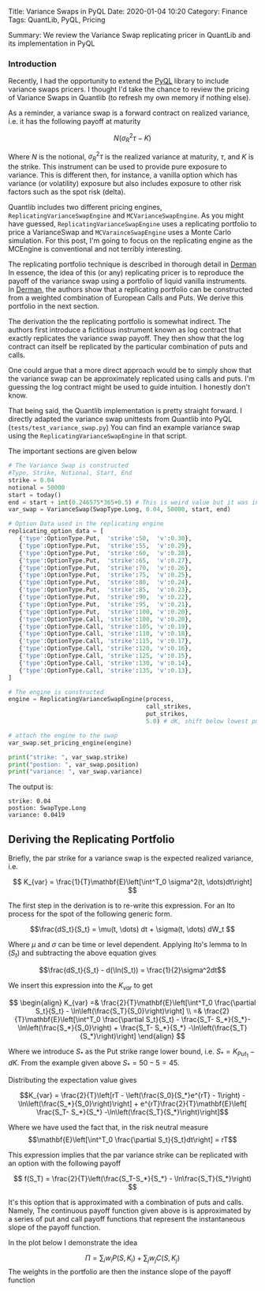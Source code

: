 Title: Variance Swaps in PyQL
Date: 2020-01-04 10:20
Category: Finance
Tags: QuantLib, PyQL, Pricing

Summary: We review the Variance Swap replicating pricer in QuantLib and its implementation in PyQL

### Introduction

Recently, I had the opportunity to extend the [PyQL](https://github.com/enthought/pyql) library to include variance swaps pricers.  I thought I'd take the chance to review the pricing of Variance Swaps in Quantlib (to refresh my own memory if nothing else).

As a reminder, a variance swap is a forward contract on realized variance, i.e.
it has the following payoff at maturity

$$ N(\sigma_R^2{\tau} - K) $$

Where $N$ is the notional, $\sigma_R^2{\tau}$ is the realized variance at maturity,
$\tau$, and $K$ is the strike. This instrument can be used to provide pure exposure to variance.  This is different then, for instance, a vanilla option which has variance (or volatility) exposure but also includes exposure to other risk factors such as the spot risk (delta).  

Quantlib includes two different pricing engines, ``ReplicatingVarianceSwapEngine``
and ``MCVarianceSwapEngine``.  As you might have guessed, ``ReplicatingVarianceSwapEngine``
uses a replicating portfolio to price a VarianceSwap and ``MCVarainceSwapEngine``
uses a Monte Carlo simulation. For this post, I'm going to focus on the
replicating engine as the MCEngine is conventional and not terribly interesting.

The replicating portfolio technique is described in thorough detail in [Derman](https://www.semanticscholar.org/paper/More-than-You-ever-Wanted-to-Know-about-Volatility-Demeterfi-Derman/3d9cfbe5ff32fd805f79c85b1e48fa9ac84e9128)
In essence, the idea of this (or any) replicating pricer is to reproduce the
payoff of the variance swap using a portfolio of liquid vanilla instruments.  
In [Derman](https://www.semanticscholar.org/paper/More-than-You-ever-Wanted-to-Know-about-Volatility-Demeterfi-Derman/3d9cfbe5ff32fd805f79c85b1e48fa9ac84e9128), the authors show that a replicating portfolio can be constructed from
a weighted combination of European Calls and Puts.  We derive this
portfolio in the next section.

The derivation the the replicating portfolio is somewhat indirect.  The authors
first introduce a fictitious instrument known as log contract that
exactly replicates the variance swap payoff.  They then show that the log
contract can itself be replicated by the particular combination of puts and calls.  

One could argue that a more direct approach would be to simply show that the variance swap can be approximately replicated using calls and puts.  I'm guessing the log contract might be used to guide intuition.  I honestly don't know.

That being said, the Quantlib implementation is pretty straight forward.
I directly adapted the variance swap unittests from Quantlib into PyQL
(``tests/test_variance_swap.py``)  You can find an example variance swap using
the ``ReplicatingVarianceSwapEngine`` in that script.

The important sections are given below

```python
# The Variance Swap is constructed
#Type, Strike, Notional, Start, End
strike = 0.04
notional = 50000
start = today()
end = start + int(0.246575*365+0.5) # This is weird value but it was in the Quantlib unittest
var_swap = VarianceSwap(SwapType.Long, 0.04, 50000, start, end)

# Option Data used in the replicating engine
replicating_option_data = [
   {'type':OptionType.Put,  'strike':50,  'v':0.30},
   {'type':OptionType.Put,  'strike':55,  'v':0.29},
   {'type':OptionType.Put,  'strike':60,  'v':0.28},
   {'type':OptionType.Put,  'strike':65,  'v':0.27},
   {'type':OptionType.Put,  'strike':70,  'v':0.26},
   {'type':OptionType.Put,  'strike':75,  'v':0.25},
   {'type':OptionType.Put,  'strike':80,  'v':0.24},
   {'type':OptionType.Put,  'strike':85,  'v':0.23},
   {'type':OptionType.Put,  'strike':90,  'v':0.22},
   {'type':OptionType.Put,  'strike':95,  'v':0.21},
   {'type':OptionType.Put,  'strike':100, 'v':0.20},
   {'type':OptionType.Call, 'strike':100, 'v':0.20},
   {'type':OptionType.Call, 'strike':105, 'v':0.19},
   {'type':OptionType.Call, 'strike':110, 'v':0.18},
   {'type':OptionType.Call, 'strike':115, 'v':0.17},
   {'type':OptionType.Call, 'strike':120, 'v':0.16},
   {'type':OptionType.Call, 'strike':125, 'v':0.15},
   {'type':OptionType.Call, 'strike':130, 'v':0.14},
   {'type':OptionType.Call, 'strike':135, 'v':0.13},
]

# The engine is constructed
engine = ReplicatingVarianceSwapEngine(process,
                                       call_strikes,
                                       put_strikes,
                                       5.0) # dK, shift below lowest put strike

# attach the engine to the swap
var_swap.set_pricing_engine(engine)

print("strike: ", var_swap.strike)
print("postion: ", var_swap.position)
print("variance: ", var_swap.variance)

```
The output is:
```
strike: 0.04
postion: SwapType.Long
variance: 0.0419
```
## Deriving the Replicating Portfolio

Briefly, the par strike for a variance swap is the expected realized variance, i.e.

$$ K_{var} = \frac{1}{T}\mathbf{E}\left[\int^T_0 \sigma^2(t, \dots)dt\right] $$

The first step in the derivation is to re-write this expression.  For an Ito process for the spot of the following generic form.

$$\frac{dS_t}{S_t} = \mu(t, \dots) dt + \sigma(t, \dots) dW_t $$

Where $\mu$ and $\sigma$ can be time or level dependent. Applying Ito's lemma to $\ln(S_t)$ and subtracting the above equation gives

$$\frac{dS_t}{S_t} - d(\ln(S_t)) = \frac{1}{2}\sigma^2dt$$

We insert this expression into the $K_{var}$ to get

<!--$$ K_{var} = \frac{2}{T}\left[rT - \left(\frac{S_T}{S_*}\exp^{rT} -1) -\log\frac{S_*}{S_0} \right) \right]$$-->

$$
\begin{align}
K_{var} =& \frac{2}{T}\mathbf{E}\left[\int^T_0 \frac{\partial S_t}{S_t} - \ln\left(\frac{S_T}{S_0}\right)\right] \\
        =& \frac{2}{T}\mathbf{E}\left[\int^T_0 \frac{\partial S_t}{S_t} - \frac{S_T- S_*}{S_*}- \ln\left(\frac{S_*}{S_0}\right) + \frac{S_T- S_*}{S_*} -\ln\left(\frac{S_T}{S_*}\right)\right]
\end{align}
$$

Where we introduce $S_*$ as the Put strike range lower bound, i.e. $S_*  = K_{Put_1} - dK$. From the example given above $S_*  = 50 - 5 = 45$.  

Distributing the expectation value gives

$$K_{var} = \frac{2}{T}\left[rT - \left(\frac{S_0}{S_*}e^{rT} - 1\right) - \ln\left(\frac{S_*}{S_0}\right)\right] + e^{rT}\frac{2}{T}\mathbf{E}\left[ \frac{S_T- S_*}{S_*} -\ln\left(\frac{S_T}{S_*}\right)\right]$$

Where we have used the fact that, in the risk neutral measure
$$\mathbf{E}\left[\int^T_0 \frac{\partial S_t}{S_t}dt\right] = rT$$

This expression implies that the par variance strike can be replicated with an option with the following payoff

$$ f(S_T) = \frac{2}{T}\left(\frac{S_T-S_*}{S_*} - \ln\frac{S_T}{S_*}\right) $$

It's this option that is approximated with a combination of puts and calls.  
Namely, The continuous payoff function given above is is approximated by a series of
put and call payoff functions that represent the instantaneous slope of the payoff function.

In the plot below I demonstrate the idea

$$ \Pi = \sum_i w_iP(S,K_i) + \sum_j w_jC(S,K_j)$$
The weights in the portfolio are then the instance slope of the payoff function  
